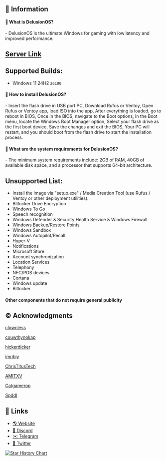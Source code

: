 ## 📌 Information
<div class="whatDeluos">
  <h4>🤔 What is DelusionOS?</h4>
  <p>- DelusionOS is the ultimate Windows for gaming with low latency and improved performance.</p>
</div>

## [Server Link](https://dsc.gg/delusionos)

## Supported Builds:
- Windows 11 24H2 `26100`

<div class="installDeluos">
  <h4>🤔 How to install DelusionOS?</h4>
  <p>- Insert the flash drive in USB port PC, Download Rufus or Ventoy, Open Rufus or Ventoy app, load ISO into the app, After everything is loaded, go to reboot in BIOS, Once in the BIOS, navigate to the Boot options, In the Boot menu, locate the Windows Boot Manager option, Select your flash drive as the first boot device, Save the changes and exit the BIOS, Your PC will restart, and you should boot from the flash drive to start the installation process.</p>
</div>

<div class="requirementsDeluos">
  <h4>🤔 What are the system requirements for DelusionOS?</h4>
  <p>- The minimum system requirements include: 2GB of RAM, 40GB of available disk space, and a processor that supports 64-bit architecture.</p>
</div>

## Unsupported List:
- Install the image via "setup.exe" / Media Creation Tool (use Rufus / Ventoy or other deployment utilities).
- Bitlocker Drive Encryption
- Windows To Go
- Speech recognition
- Windows Defender & Security Health Service & Windows Firewall
- Windows Backup/Restore Points
- Windows Sandbox
- Windows Autopilot/Recall
- Hyper-V
- Notifications
- Microsoft Store
- Account synchronization
- Location Services
- Telephony
- NFC/POS devices
- Cortana
- Windows update
- Bitlocker
#### Other components that do not require general publicity

## ©️ Acknowledgments
[clqwnless](https://github.com/clqwnless)

[couwthynokap](https://github.com/couwthynokap)

[hickerdicker](https://github.com/hickerdicker)

[imribiy](https://github.com/imribiy)

[ChrisTitusTech](https://github.com/ChrisTitusTech)

[AMITXV](https://github.com/amitxv)

[Catgamerop](https://x.com/CatGamerOP)

[Spddl](https://github.com/spddl)

## 🔗 Links
- [🌎 Website](https://deluos.vercel.app/)
- [🤖 Discord](https://dsc.gg/delusionos/)
- [✉️ Telegram](https://t.me/DelusionOS/)
- [🐤 Twitter](https://x.com/DelusionLLC)

<a href="https://star-history.com/#Delusion-LLC/DelusionOS&Date">
 <picture>
   <source media="(prefers-color-scheme: dark)" srcset="https://api.star-history.com/svg?repos=Delusion-LLC/DelusionOS&type=Date&theme=dark" />
   <source media="(prefers-color-scheme: light)" srcset="https://api.star-history.com/svg?repos=Delusion-LLC/DelusionOS&type=Date" />
   <img alt="Star History Chart" src="https://api.star-history.com/svg?repos=Delusion-LLC/DelusionOS&type=Date" />
 </picture>
</a>
